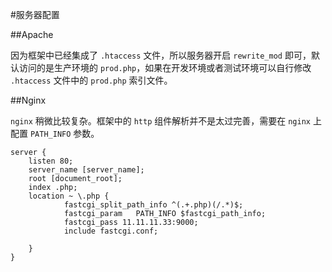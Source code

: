 #服务器配置

##Apache

因为框架中已经集成了 `.htaccess` 文件，所以服务器开启 `rewrite_mod` 即可，默认访问的是生产环境的 `prod.php`，如果在开发环境或者测试环境可以自行修改 `.htaccess` 文件中的 `prod.php` 索引文件。

##Nginx

`nginx` 稍微比较复杂。框架中的 `http` 组件解析并不是太过完善，需要在 `nginx` 上配置 `PATH_INFO` 参数。

```
server {
    listen 80;
    server_name [server_name];
    root [document_root];
    index .php;
    location ~ \.php {
            fastcgi_split_path_info ^(.+.php)(/.*)$;
            fastcgi_param   PATH_INFO $fastcgi_path_info;
            fastcgi_pass 11.11.11.33:9000;
            include fastcgi.conf;
            
    }
}
```
